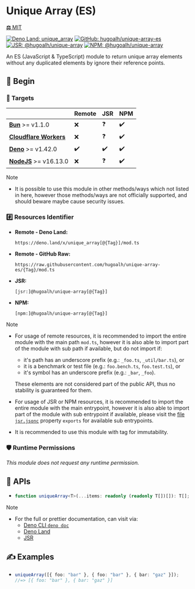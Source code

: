 # Unique Array (ES)

[**⚖️** MIT](./LICENSE.md)

[![Deno Land: unique_array](https://img.shields.io/badge/dynamic/json?label=unique_array&labelColor=000000&logo=deno&logoColor=ffffff&style=flat&url=https%3A%2F%2Fapiland.deno.dev%2Fv2%2Fmodules%2Funique_array&query=%24.latest_version "Deno Land: unique_array")](https://deno.land/x/unique_array)
[![GitHub: hugoalh/unique-array-es](https://img.shields.io/github/v/release/hugoalh/unique-array-es?label=hugoalh/unique-array-es&labelColor=181717&logo=github&logoColor=ffffff&sort=semver&style=flat "GitHub: hugoalh/unique-array-es")](https://github.com/hugoalh/unique-array-es)
[![JSR: @hugoalh/unique-array](https://img.shields.io/jsr/v/@hugoalh/unique-array?label=@hugoalh/unique-array&labelColor=F7DF1E&logo=jsr&logoColor=000000&style=flat "JSR: @hugoalh/unique-array")](https://jsr.io/@hugoalh/unique-array)
[![NPM: @hugoalh/unique-array](https://img.shields.io/npm/v/@hugoalh/unique-array?label=@hugoalh/unique-array&labelColor=CB3837&logo=npm&logoColor=ffffff&style=flat "NPM: @hugoalh/unique-array")](https://www.npmjs.com/package/@hugoalh/unique-array)

An ES (JavaScript & TypeScript) module to return unique array elements without any duplicated elements by ignore their reference points.

## 🔰 Begin

### 🎯 Targets

|  | **Remote** | **JSR** | **NPM** |
|:--|:--|:--|:--|
| **[Bun](https://bun.sh/)** >= v1.1.0 | ❌ | ❓ | ✔️ |
| **[Cloudflare Workers](https://workers.cloudflare.com/)** | ❌ | ❓ | ✔️ |
| **[Deno](https://deno.land/)** >= v1.42.0 | ✔️ | ✔️ | ✔️ |
| **[NodeJS](https://nodejs.org/)** >= v16.13.0 | ❌ | ❓ | ✔️ |

> [!NOTE]
> - It is possible to use this module in other methods/ways which not listed in here, however those methods/ways are not officially supported, and should beware maybe cause security issues.

### #️⃣ Resources Identifier

- **Remote - Deno Land:**
  ```
  https://deno.land/x/unique_array[@{Tag}]/mod.ts
  ```
- **Remote - GitHub Raw:**
  ```
  https://raw.githubusercontent.com/hugoalh/unique-array-es/{Tag}/mod.ts
  ```
- **JSR:**
  ```
  [jsr:]@hugoalh/unique-array[@{Tag}]
  ```
- **NPM:**
  ```
  [npm:]@hugoalh/unique-array[@{Tag}]
  ```

> [!NOTE]
> - For usage of remote resources, it is recommended to import the entire module with the main path `mod.ts`, however it is also able to import part of the module with sub path if available, but do not import if:
>
>   - it's path has an underscore prefix (e.g.: `_foo.ts`, `_util/bar.ts`), or
>   - it is a benchmark or test file (e.g.: `foo.bench.ts`, `foo.test.ts`), or
>   - it's symbol has an underscore prefix (e.g.: `_bar`, `_foo`).
>
>   These elements are not considered part of the public API, thus no stability is guaranteed for them.
> - For usage of JSR or NPM resources, it is recommended to import the entire module with the main entrypoint, however it is also able to import part of the module with sub entrypoint if available, please visit the [file `jsr.jsonc`](./jsr.jsonc) property `exports` for available sub entrypoints.
> - It is recommended to use this module with tag for immutability.

### 🛡️ Runtime Permissions

*This module does not request any runtime permission.*

## 🧩 APIs

- ```ts
  function uniqueArray<T>(...items: readonly (readonly T[])[]): T[];
  ```

> [!NOTE]
> - For the full or prettier documentation, can visit via:
>   - [Deno CLI `deno doc`](https://docs.deno.com/runtime/reference/cli/documentation_generator/)
>   - [Deno Land](https://deno.land/x/unique_array)
>   - [JSR](https://jsr.io/@hugoalh/unique-array)

## ✍️ Examples

- ```ts
  uniqueArray([{ foo: "bar" }, { foo: "bar" }, { bar: "gaz" }]);
  //=> [{ foo: "bar" }, { bar: "gaz" }]
  ```
